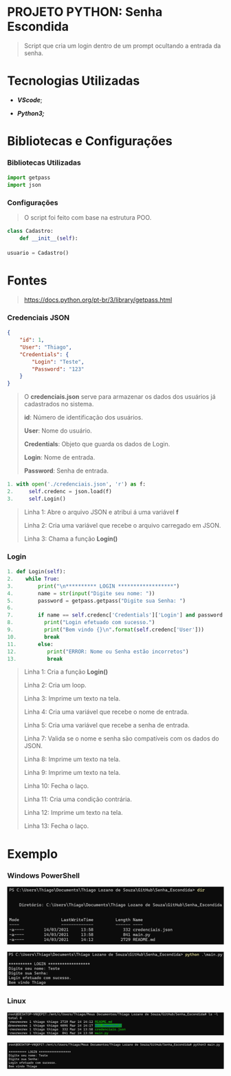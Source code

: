 # PROJETO PYTHON: Senha Escondida

> Script que cria um login dentro de um prompt ocultando a entrada da senha.

# Tecnologias Utilizadas

* **_VScode_**;

* **_Python3;_** 

# Bibliotecas e Configurações

### Bibliotecas Utilizadas

```python
import getpass
import json
```

### Configurações

> O script foi feito com base na estrutura POO.

```python
class Cadastro:
    def __init__(self):

usuario = Cadastro()
```

# Fontes

> https://docs.python.org/pt-br/3/library/getpass.html

### Credenciais JSON

```json
{
    "id": 1,
    "User": "Thiago",
    "Credentials": {
        "Login": "Teste",
        "Password": "123"
    }
}
```

> O __credenciais.json__ serve para armazenar os dados dos usuários já cadastrados no sistema.
>
> __id__: Número de identificação dos usuários.
>
> __User__: Nome do usuário.
>
> __Credentials__:  Objeto que guarda os dados de Login.
>
> __Login__:  Nome de entrada.
>
> __Password__: Senha de entrada.

``` python
1. with open('./credenciais.json', 'r') as f:
2.     self.credenc = json.load(f)
3.     self.Login()
```

> Linha 1: Abre o arquivo JSON e atribui á uma variável __f__
>
> Linha 2: Cria uma variável que recebe o arquivo carregado em JSON.
>
> Linha 3: Chama a função __Login()__



### Login 

```python
1. def Login(self):
2.    while True:
3.        print("\n********** LOGIN ******************")
4.        name = str(input("Digite seu nome: "))
5.        password = getpass.getpass("Digite sua Senha: ")
6.
7.        if name == self.credenc['Credentials']['Login'] and password == self.credenc['Credentials']['Password']:
8.        	print("Login efetuado com sucesso.")
9.        	print("Bem vindo {}\n".format(self.credenc['User']))
10.         break
11.       else:
12.          print("ERROR: Nome ou Senha estão incorretos")
13.          break
```

> Linha 1: Cria a função __Login()__
>
> Linha 2:  Cria um loop.
>
> Linha 3: Imprime um texto na tela.
>
> Linha 4: Cria uma variável que recebe o nome de entrada.
>
> Linha 5: Cria uma variável que recebe a senha de entrada.
>
> Linha 7: Valida se o nome e senha são compatíveis com os dados do JSON.
>
> Linha 8: Imprime um texto na tela.
>
> Linha 9: Imprime um texto na tela.
>
> Linha 10: Fecha o laço.
>
> Linha 11: Cria uma condição contrária.
>
> Linha 12:  Imprime um texto na tela.
>
> Linha 13: Fecha o laço.

# Exemplo

### Windows PowerShell

![Dir](https://github.com/ThiagoLozano/Senha_Escondida/blob/main/Win_PowerShell/Dir.PNG)

![Main](https://github.com/ThiagoLozano/Senha_Escondida/blob/main/Win_PowerShell/Main.PNG)



### Linux

![Dir](https://github.com/ThiagoLozano/Senha_Escondida/blob/main/Linux/Dir.png)

![Main](https://github.com/ThiagoLozano/Senha_Escondida/blob/main/Linux/Main.PNG)
